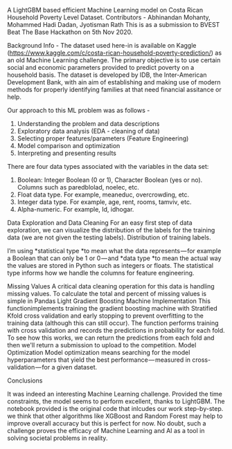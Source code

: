 <heading> A LightGBM based efficient Machine Learning model on Costa Rican Household Poverty Level Dataset. </heading>
Contributors - Abhinandan Mohanty, Mohammed Hadi Dadan, Jyotisman Rath
This is as a submission to BVEST Beat The Base Hackathon on 5th Nov 2020.
  
Background Info -
The dataset used here-in is available on Kaggle (https://www.kaggle.com/c/costa-rican-household-poverty-prediction/) as an old Machine Learning challenge. The primary objective is to use certain social and economic parameters provided to predict poverty on a household basis. The dataset is developed by IDB, the Inter-American Development Bank, with ain aim of establishing and making use of modern methods for properly identifying families at that need financial assitance or help.

Our approach to this ML problem was as follows -
1.	Understanding the problem and data descriptions
2.	Exploratory data analysis (EDA - cleaning of data)
3.	Selecting proper features/parameters (Feature Engineering)
4.	Model comparison and optimization
5.	Interpreting and presenting results

There are four data types associated with the variables in the data set:
1.	Boolean: Integer Boolean (0 or 1), Character Boolean (yes or no). Columns such as paredblolad, noelec, etc. <br>
2.	Float data type. For example, meaneduc, overcrowding, etc. <br>
3.	Integer data type. For example, age, rent, rooms, tamviv, etc. <br>
4.	Alpha-numeric. For example, Id, idhogar. <br>

Data Exploration and Data Cleaning
For an easy first step of data exploration, we can visualize the distribution of the labels for the training data (we are not given the testing labels).
Distribution of training labels.

I’m using *statistical type *to mean what the data represents — for example a Boolean that can only be 1 or 0 — and *data type *to mean the actual way the values are stored in Python such as integers or floats. The statistical type informs how we handle the columns for feature engineering.

Missing Values
A critical data cleaning operation for this data is handling missing values. To calculate the total and percent of missing values is simple in Pandas
Light Gradient Boosting Machine Implementation
This functionimplements training the gradient boosting machine with Stratified Kfold cross validation and early stopping to prevent overfitting to the training data (although this can still occur). The function performs training with cross validation and records the predictions in probability for each fold. To see how this works, we can return the predictions from each fold and then we'll return a submission to upload to the competition.
Model Optimization
Model optimization means searching for the model hyperparameters that yield the best performance — measured in cross-validation — for a given dataset.

Conclusions

It was indeed an interesting Machine Learning challenge. Provided the time constraints, the model seems to perform excellent, thanks to LightGBM. The notebook provided is the original code that inlcudes our work step-by-step. we think that other algorithms like XGBoost and Random Forest may help to improve overall accuracy but this is perfect for now. No doubt, such a challenge proves the efficacy of Machine Learning and AI as a tool in solving societal problems in reality.

